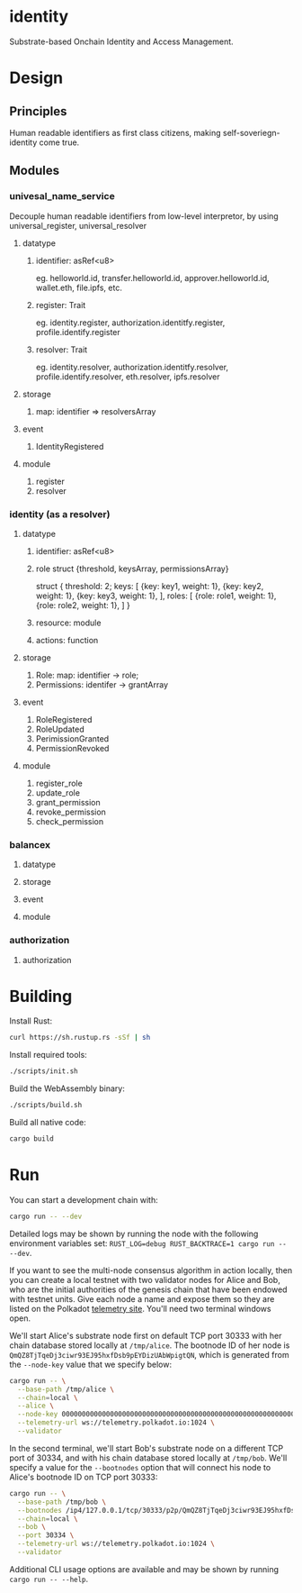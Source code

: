 # identity

Substrate-based Onchain Identity and Access Management.

# Design

## Principles

 Human readable identifiers as first class citizens, making self-soveriegn-identity come true.

## Modules

### univesal_name_service

 Decouple human readable identifiers from low-level interpretor, by using universal_register, universal_resolver

1. datatype
    1. identifier: asRef&lt;u8&gt;
        
        eg. helloworld.id, transfer.helloworld.id, approver.helloworld.id, wallet.eth, file.ipfs, etc.

    2. register: Trait
        
        eg. identity.register, authorization.identitfy.register, profile.identify.register
 
    3. resolver: Trait

        eg. identity.resolver, authorization.identitfy.resolver, profile.identify.resolver,  eth.resolver, ipfs.resolver

2. storage
    1. map: identifier => resolversArray

3. event

    1. IdentityRegistered

4. module
    1. register
    2. resolver

### identity (as a resolver)

1. datatype
    1. identifier: asRef&lt;u8&gt;
    2. role struct {threshold, keysArray, permissionsArray}
    
        struct {
            threshold: 2;
            keys: [
                {key: key1, weight: 1},
                {key: key2, weight: 1},
                {key: key3, weight: 1},
            ],
            roles: [
                {role: role1, weight: 1},
                {role: role2, weight: 1},
            ]
        }

    3. resource: module
    4. actions: function

2. storage
    1. Role: map: identifier -> role;
    2. Permissions: identifer -> grantArray

3. event
    1. RoleRegistered
    2. RoleUpdated
    3. PerimissionGranted
    4. PermissionRevoked

4. module
    1. register_role
    2. update_role
    3. grant_permission
    4. revoke_permission
    5. check_permission

### balancex
1. datatype

2. storage

3. event

4. module



### authorization
1. authorization


# Building

Install Rust:

```bash
curl https://sh.rustup.rs -sSf | sh
```

Install required tools:

```bash
./scripts/init.sh
```

Build the WebAssembly binary:

```bash
./scripts/build.sh
```

Build all native code:

```bash
cargo build
```

# Run

You can start a development chain with:

```bash
cargo run -- --dev
```

Detailed logs may be shown by running the node with the following environment variables set: `RUST_LOG=debug RUST_BACKTRACE=1 cargo run -- --dev`.

If you want to see the multi-node consensus algorithm in action locally, then you can create a local testnet with two validator nodes for Alice and Bob, who are the initial authorities of the genesis chain that have been endowed with testnet units. Give each node a name and expose them so they are listed on the Polkadot [telemetry site](https://telemetry.polkadot.io/#/Local%20Testnet). You'll need two terminal windows open.

We'll start Alice's substrate node first on default TCP port 30333 with her chain database stored locally at `/tmp/alice`. The bootnode ID of her node is `QmQZ8TjTqeDj3ciwr93EJ95hxfDsb9pEYDizUAbWpigtQN`, which is generated from the `--node-key` value that we specify below:

```bash
cargo run -- \
  --base-path /tmp/alice \
  --chain=local \
  --alice \
  --node-key 0000000000000000000000000000000000000000000000000000000000000001 \
  --telemetry-url ws://telemetry.polkadot.io:1024 \
  --validator
```

In the second terminal, we'll start Bob's substrate node on a different TCP port of 30334, and with his chain database stored locally at `/tmp/bob`. We'll specify a value for the `--bootnodes` option that will connect his node to Alice's bootnode ID on TCP port 30333:

```bash
cargo run -- \
  --base-path /tmp/bob \
  --bootnodes /ip4/127.0.0.1/tcp/30333/p2p/QmQZ8TjTqeDj3ciwr93EJ95hxfDsb9pEYDizUAbWpigtQN \
  --chain=local \
  --bob \
  --port 30334 \
  --telemetry-url ws://telemetry.polkadot.io:1024 \
  --validator
```

Additional CLI usage options are available and may be shown by running `cargo run -- --help`.
